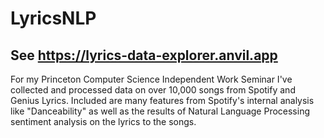 # LyricsNLP
## See https://lyrics-data-explorer.anvil.app
For my Princeton Computer Science Independent Work Seminar I've collected and processed data on over 10,000 songs from Spotify and Genius Lyrics. Included are many features from Spotify's internal analysis like "Danceability" as well as the results of Natural Language Processing sentiment analysis on the lyrics to the songs.
